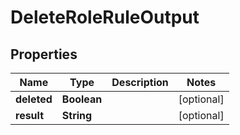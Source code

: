 

# DeleteRoleRuleOutput

## Properties

Name | Type | Description | Notes
------------ | ------------- | ------------- | -------------
**deleted** | **Boolean** |  |  [optional]
**result** | **String** |  |  [optional]



